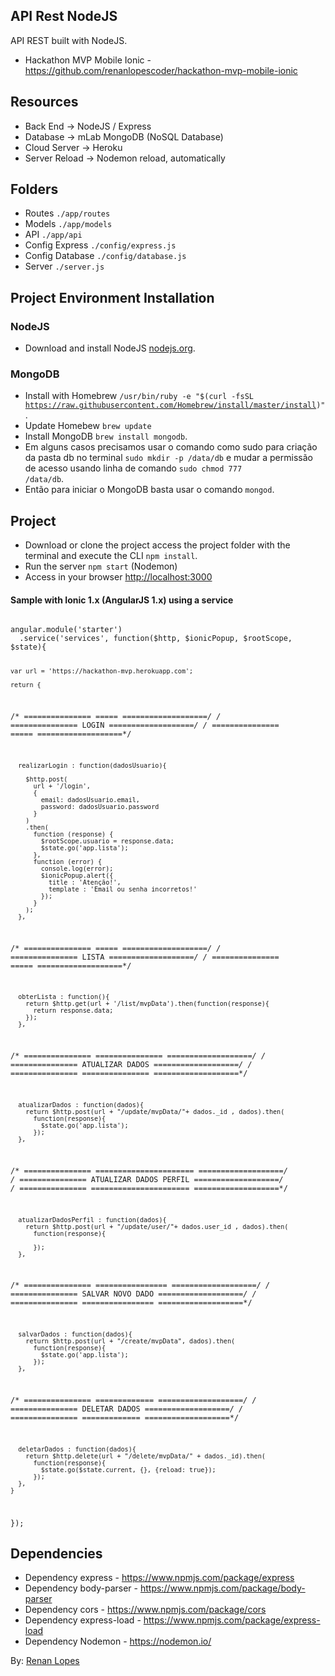 ## API Rest NodeJS

API REST built with NodeJS.

- Hackathon MVP Mobile Ionic - <a href="https://github.com/renanlopescoder/hackathon-mvp-mobile-ionic">https://github.com/renanlopescoder/hackathon-mvp-mobile-ionic</a> 

## Resources

- Back End -> NodeJS / Express
- Database -> mLab MongoDB (NoSQL Database)
- Cloud Server -> Heroku
- Server Reload -> Nodemon reload, automatically

## Folders

- Routes ```./app/routes```
- Models ```./app/models```
- API ```./app/api```
- Config Express ```./config/express.js```
- Config Database ```./config/database.js```
- Server ```./server.js```

## Project Environment Installation

### NodeJS

- Download and install NodeJS <a href="https://nodejs.org/en/" target="_blank">nodejs.org</a>.

### MongoDB 

- Install with Homebrew <code>/usr/bin/ruby -e "$(curl -fsSL https://raw.githubusercontent.com/Homebrew/install/master/install)"</code>.
- Update Homebew <code>brew update</code> 
- Install MongoDB <code>brew install mongodb</code>.
- Em alguns casos precisamos usar o comando como sudo para criação da pasta db no terminal <code>sudo mkdir -p /data/db</code> e mudar a permissão de acesso usando linha de comando <code>sudo chmod 777 /data/db</code>.
- Então para iniciar o MongoDB basta usar o comando <code>mongod</code>.

## Project

- Download or clone the project access the project folder with the terminal and execute the CLI <code>npm install</code>.
- Run the server <code>npm start</code> (Nodemon)
- Access in your browser <a href="http://localhost:3000">http://localhost:3000</a>

#### Sample with Ionic 1.x (AngularJS 1.x) using a service

<code>
angular.module('starter')
  .service('services', function($http, $ionicPopup, $rootScope, $state){

    var url = 'https://hackathon-mvp.herokuapp.com';

    return {
      
  /* =============== ===== ===================*/
  /* =============== LOGIN ===================*/
  /* =============== ===== ===================*/

      realizarLogin : function(dadosUsuario){
        
        $http.post(
          url + '/login', 
          {
            email: dadosUsuario.email,
            password: dadosUsuario.password
          }
        )
        .then(
          function (response) {
            $rootScope.usuario = response.data;
            $state.go('app.lista');
          }, 
          function (error) {
            console.log(error);
            $ionicPopup.alert({
              title : 'Atenção!',
              template : 'Email ou senha incorretos!'
            });
          }
        );
      },

  /* =============== ===== ===================*/
  /* =============== LISTA ===================*/
  /* =============== ===== ===================*/

      obterLista : function(){
        return $http.get(url + '/list/mvpData').then(function(response){
          return response.data;
        });
      }, 

  /* =============== =============== ===================*/
  /* =============== ATUALIZAR DADOS ===================*/
  /* =============== =============== ===================*/

      atualizarDados : function(dados){
        return $http.post(url + "/update/mvpData/"+ dados._id , dados).then(
          function(response){
            $state.go('app.lista');
          });
      },

  /* =============== ====================== ===================*/
  /* =============== ATUALIZAR DADOS PERFIL ===================*/
  /* =============== ====================== ===================*/

      atualizarDadosPerfil : function(dados){
        return $http.post(url + "/update/user/"+ dados.user_id , dados).then(
          function(response){
            
          });
      },

  /* =============== ================ ===================*/
  /* =============== SALVAR NOVO DADO ===================*/
  /* =============== ================ ===================*/

      salvarDados : function(dados){
        return $http.post(url + "/create/mvpData", dados).then(
          function(response){
            $state.go('app.lista');
          });
      },

  /* =============== ============= ===================*/
  /* =============== DELETAR DADOS ===================*/
  /* =============== ============= ===================*/

      deletarDados : function(dados){
        return $http.delete(url + "/delete/mvpData/" + dados._id).then(
          function(response){
            $state.go($state.current, {}, {reload: true});
          });
      },
    }
  });
</code>

## Dependencies

- Dependency express - <a href="https://www.npmjs.com/package/express">https://www.npmjs.com/package/express</a>
- Dependency body-parser - <a href="https://www.npmjs.com/package/body-parser">https://www.npmjs.com/package/body-parser</a>
- Dependency cors - <a href="https://www.npmjs.com/package/cors">https://www.npmjs.com/package/cors</a>
- Dependency express-load - <a href="https://www.npmjs.com/package/express-load">https://www.npmjs.com/package/express-load</a>
- Dependency Nodemon - <a href="https://nodemon.io/">https://nodemon.io/</a> 

By: <a href="http://renanlopes.com">Renan Lopes</a>

